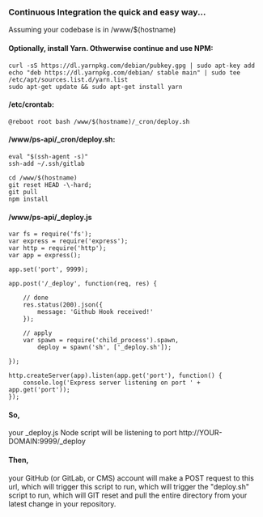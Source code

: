 ### Continuous Integration the quick and easy way...     
Assuming your codebase is in /www/$(hostname)     
     
#### Optionally, install Yarn. Othwerwise continue and use NPM:     
```     
curl -sS https://dl.yarnpkg.com/debian/pubkey.gpg | sudo apt-key add     
echo "deb https://dl.yarnpkg.com/debian/ stable main" | sudo tee /etc/apt/sources.list.d/yarn.list     
sudo apt-get update && sudo apt-get install yarn     
```     
#### /etc/crontab:     
```     
@reboot root bash /www/$(hostname)/_cron/deploy.sh     
```     
#### /www/ps-api/_cron/deploy.sh:     
```     
eval "$(ssh-agent -s)"     
ssh-add ~/.ssh/gitlab     
     
cd /www/$(hostname)     
git reset HEAD -\-hard;     
git pull     
npm install     
```     
#### /www/ps-api/_deploy.js     
```     
var fs = require('fs');     
var express = require('express');     
var http = require('http');     
var app = express();     
     
app.set('port', 9999);     
     
app.post('/_deploy', function(req, res) {     
     
    // done     
    res.status(200).json({     
        message: 'Github Hook received!'     
    });     
     
    // apply     
    var spawn = require('child_process').spawn,     
        deploy = spawn('sh', ['_deploy.sh']);     
     
});     
     
http.createServer(app).listen(app.get('port'), function() {     
    console.log('Express server listening on port ' + app.get('port'));     
});     
```     
#### So,     
your _deploy.js Node script will be listening to port http://YOUR-DOMAIN:9999/_deploy     
     
#### Then,     
your GitHub (or GitLab, or CMS) account will make a POST request to this url, which will trigger this script to run, which will trigger the "deploy.sh" script to run, which will GIT reset and pull the entire directory from your latest change in your repository.     

